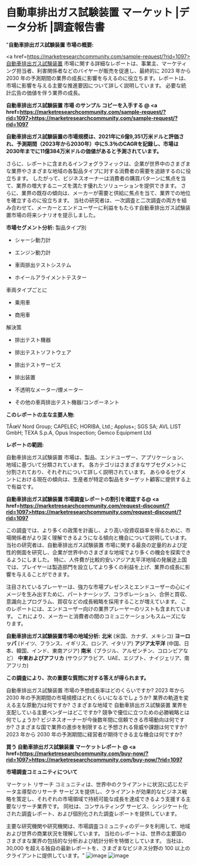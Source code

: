 #  自動車排出ガス試験装置 マーケット |データ分析 |調査報告書
"<strong>自動車排出ガス試験装置 市場の概要:</strong>

<a href=https://marketresearchcommunity.com/sample-request/?rid=1097>自動車排出ガス試験装置</a> 市場に関する詳細なレポートは、事業主、マーケティング担当者、利害関係者などのバイヤーが販売を促進し、最終的に 2023 年から 2030 年の予測期間の業界の成長に影響を与えるのに役立ちます。レポートは、市場に影響を与える主要な推進要因について詳しく説明しています。 必要な統計広告の価値を伴う業界の成長。

<strong>自動車排出ガス試験装置 市場 のサンプル コピーを入手する @ <a href=https://marketresearchcommunity.com/sample-request/?rid=1097>https://marketresearchcommunity.com/sample-request/?rid=1097</a></strong>

<strong>自動車排出ガス試験装置の市場規模は、2021年に6億9,351万米ドルと評価され、予測期間（2023年から2030年）中に5.3％のCAGRを記録し、市場は2030年までに11億384万米ドルの価値があると予測されています。</strong>

さらに、レポートに含まれるインフォグラフィックは、企業が世界中のさまざまな業界やさまざまな地域の各製品タイプに対する消費者の需要を追跡するのに役立ちます。 したがって、ビジネスオーナーは消費者の購買パターンに焦点を当て、業界の増大するニーズを満たす優れたソリューションを提供できます。 さらに、業界の既存の傾向は、メーカーが需要と供給に焦点を当て、業界での地位を確立するのに役立ちます。 当社の研究者は、一次調査と二次調査の両方を組み合わせて、メーカーとエンドユーザーに利益をもたらす自動車排出ガス試験装置市場の将来シナリオを提示しました。

<strong>市場セグメント分析:</strong>
製品タイプ別



- シャーシ動力計

- エンジン動力計

- 車両排出テストシステム

- ホイールアライメントテスター



車両タイプごとに



- 乗用車

- 商用車



解決策



- 排出テスト機器

- 排出テストソフトウェア

- 排出テストサービス

- 排出装置

- 不透明なメーター/煙メーター

- その他の車両排出テスト機器/コンポーネント

<strong>このレポートの主な主要人物:</strong>

TÃœV Nord Group; CAPELEC; HORIBA, Ltd.; Applus+; SGS SA; AVL LIST GmbH; TEXA S.p.A, Opus Inspection; Gemco Equipment Ltd



<strong>レポートの範囲:</strong>

自動車排出ガス試験装置 市場は、製品、エンドユーザー、アプリケーション、地域に基づいて分類されています。 各カテゴリはさまざまなサブセグメントに分割されており、それぞれについて詳しく説明されています。 あらゆるセグメントにおける現在の傾向は、生産者が特定の製品をターゲット顧客に提供する上で有益です。

<strong>自動車排出ガス試験装置 市場調査レポートの割引を確認する@ <a href=https://marketresearchcommunity.com/request-discount/?rid=1097>https://marketresearchcommunity.com/request-discount/?rid=1097</a></strong>

この調査では、より多くの政策を計画し、より高い投資収益率を得るために、市場関係者がより深く理解できるようになる傾向と機会について説明しています。 当社の研究者は、自動車排出ガス試験装置 市場に関する最良の定量的および定性的側面を研究し、企業が世界中のさまざまな地域でより多くの機会を探索できるようにしました。 特に、人件費が比較的安いアジア太平洋地域の発展途上国では、プレイヤーは製造部門を設立してより多くの利益を上げ、業界の成長に影響を与えることができます。

注目されているプレーヤーは、強力な市場プレゼンスとエンドユーザーの心にイメージを生み出すために、パートナーシップ、コラボレーション、合併と買収、意識向上プログラム、買収などの成長戦略を採用することが増えています。 このレポートには、エンドユーザー向けの業界プレーヤーのリストも含まれています。 これにより、メーカーと消費者の間のコミュニケーションもスムーズになります。

<strong>自動車排出ガス試験装置市場の地域分析:</strong>
<strong>北米</strong> (米国、カナダ、メキシコ)
<strong>ヨーロッパ</strong> (ドイツ、フランス、イギリス、ロシア、イタリア)
<strong>アジア太平洋</strong> (中国、日本、韓国、インド、東南アジア)
<strong>南米</strong>（ブラジル、アルゼンチン、コロンビアなど）
<strong>中東およびアフリカ</strong> (サウジアラビア、UAE、エジプト、ナイジェリア、南アフリカ)

<strong>この調査により、次の重要な質問に対する答えが得られます。</strong>

自動車排出ガス試験装置 市場の予想成長率はどのくらいですか? 2023 年から 2030 年の予測期間の市場規模はどれくらいになるでしょうか?
業界の軌道を変える主な原動力は何ですか?
さまざまな地域で 自動車排出ガス試験装置 業界を支配している主要ベンダーはどこですか? 競争で優位に立つための必勝戦略とは何でしょうか?
ビジネスオーナーが今後数年間に信頼できる市場動向は何ですか?
さまざまな国で業界の進歩を制限すると予想される脅威や課題は何ですか?
2023 年から 2030 年の予測期間に経営者が期待できる主な機会は何ですか?

<strong>買う 自動車排出ガス試験装置 マーケットレポート @ <a href=https://marketresearchcommunity.com/buy-now/?rid=1097>https://marketresearchcommunity.com/buy-now/?rid=1097</a></strong>

<strong>市場調査コミュニティについて</strong>

マーケット リサーチ コミュニティは、世界中のクライアントに状況に応じたデータ主導型のリサーチ サービスを提供し、クライアントが効果的なビジネス戦略を策定し、それぞれの市場領域で持続可能な成長を達成できるよう支援する主要なリサーチ業界です。 同社は、コンサルティング サービス、シンジケート化された調査レポート、および個別化された調査レポートを提供しています。

主要な研究機関や研究機関は、市場調査コミュニティのデータを利用して、地域および世界の商業状況を理解しています。 当社のレポートは、世界の主要国のさまざまな業界の包括的な分析および統計分析を特徴としています。 当社は、30,000 を超える独自の最新レポートを、さまざまなビジネス分野の 100 以上のクライアントに提供しています。"
![image](https://github.com/Gargi1522/MRC/assets/158283091/9640b141-b047-402e-9956-f35f4b085423)
![image](https://github.com/Gargi1522/MRC/assets/158283091/5a80f25b-b683-4fd4-a76e-6aefe8a351af)
